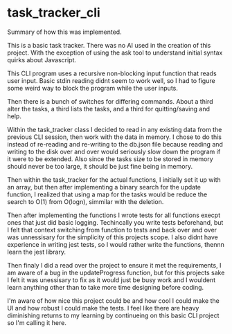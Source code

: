 # task_tracker_cli

Summary of how this was implemented.

This is a basic task tracker. There was no AI used in the creation of this project. With
the exception of using the ask tool to understand initial syntax quirks about Javascript.

This CLI program uses a recursive non-blocking input function that reads user input. Basic
stdin reading didnt seem to work well, so I had to figure some weird way to block the program
while the user inputs.

Then there is a bunch of switches for differing commands. About a third alter the tasks,
a third lists the tasks, and a third for quitting/saving and help.

Within the task_tracker class I decided to read in any existing data from the previous CLI
session, then work with the data in memory. I chose to do this instead of re-reading and
re-writing to the db.json file because reading and writing to the disk over and over would
seriously slow down the program if it were to be extended. Also since the tasks size to be stored
in memory should never be too large, it should be just fine being in memory.

Then within the task_tracker for the actual functions, I initially set it up with an array,
but then after implementing a binary search for the update function, I realized that using
a map for the tasks would be reduce the search to O(1) from O(logn), simmilar with the deletion.

Then after implementing the functions I wrote tests for all functions execpt ones that just
did basic logging. Techincally you write tests beforehand, but I felt that context switching
from function to tests and back over and over was unnessisary for the simplicity of this
projects scope. I also didnt have experience in writing jest tests, so I would rather write the
functions, thennn learn the jest library.

Then finaly I did a read over the project to ensure it met the requirements, I am aware of a
bug in the updateProgress function, but for this projects sake I felt it was unessisary to
fix as it would just be busy work and I wouldent learn anything other than to take more time
designing before coding.

I'm aware of how nice this project could be and how cool I could make the UI and how robust I could
make the tests. I feel like there are heavy diminishing returns to my learning by continueing on this
basic CLI project so I'm calling it here.

